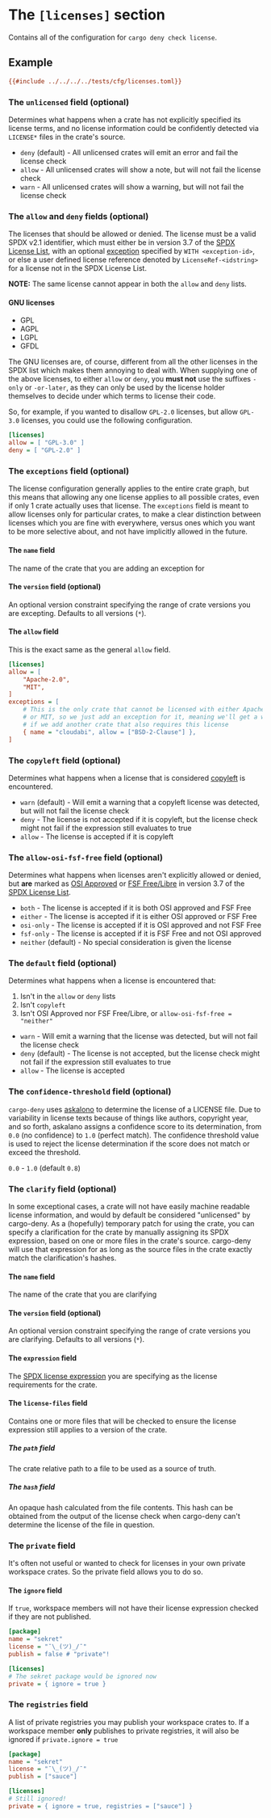 # The `[licenses]` section

Contains all of the configuration for `cargo deny check license`.

## Example

```ini
{{#include ../../../../tests/cfg/licenses.toml}}
```

### The `unlicensed` field (optional)

Determines what happens when a crate has not explicitly specified its license
terms, and no license information could be confidently detected via `LICENSE*`
files in the crate's source.

* `deny` (default) - All unlicensed crates will emit an error and fail the
license check
* `allow` - All unlicensed crates will show a note, but will not fail the
license check
* `warn` - All unlicensed crates will show a warning, but will not fail the
license check

### The `allow` and `deny` fields (optional)

The licenses that should be allowed or denied. The license must be a valid SPDX
v2.1 identifier, which must either be in version 3.7 of the
[SPDX License List](https://spdx.org/licenses/), with an optional
[exception](https://spdx.org/licenses/exceptions-index.html) specified by
`WITH <exception-id>`, or else a user defined license reference denoted by
`LicenseRef-<idstring>` for a license not in the SPDX License List.

**NOTE:** The same license cannot appear in both the `allow` and `deny` lists.

#### GNU licenses

* GPL
* AGPL
* LGPL
* GFDL

The GNU licenses are, of course, different from all the other licenses in the
SPDX list which makes them annoying to deal with. When supplying one of the
above licenses, to either `allow` or `deny`, you **must not** use the suffixes
`-only` or `-or-later`, as they can only be used by the license holder
themselves to decide under which terms to license their code.

So, for example, if you wanted to disallow `GPL-2.0` licenses, but allow
`GPL-3.0` licenses, you could use the following configuration.

```ini
[licenses]
allow = [ "GPL-3.0" ]
deny = [ "GPL-2.0" ]
```

### The `exceptions` field (optional)

The license configuration generally applies to the entire crate graph, but this
means that allowing any one license applies to all possible crates, even if
only 1 crate actually uses that license. The `exceptions` field is meant to
allow licenses only for particular crates, to make a clear distinction between
licenses which you are fine with everywhere, versus ones which you want to be
more selective about, and not have implicitly allowed in the future.

#### The `name` field

The name of the crate that you are adding an exception for

#### The `version` field (optional)

An optional version constraint specifying the range of crate versions you are
excepting. Defaults to all versions (`*`).

#### The `allow` field

This is the exact same as the general `allow` field.

```ini
[licenses]
allow = [
    "Apache-2.0",
    "MIT",
]
exceptions = [
    # This is the only crate that cannot be licensed with either Apache-2.0
    # or MIT, so we just add an exception for it, meaning we'll get a warning
    # if we add another crate that also requires this license
    { name = "cloudabi", allow = ["BSD-2-Clause"] },
]
```

### The `copyleft` field (optional)

Determines what happens when a license that is considered
[copyleft](https://en.wikipedia.org/wiki/Copyleft) is encountered.

* `warn` (default) - Will emit a warning that a copyleft license was detected,
but will not fail the license check
* `deny` - The license is not accepted if it is copyleft, but the license check
might not fail if the expression still evaluates to true
* `allow` - The license is accepted if it is copyleft

### The `allow-osi-fsf-free` field (optional)

Determines what happens when licenses aren't explicitly allowed or denied, but
**are** marked as [OSI Approved](https://opensource.org/licenses) or
[FSF Free/Libre](https://www.gnu.org/licenses/license-list.en.html) in version
3.7 of the [SPDX License List](https://spdx.org/licenses/).

* `both` - The license is accepted if it is both OSI approved and FSF Free
* `either` - The license is accepted if it is either OSI approved or FSF Free
* `osi-only` - The license is accepted if it is OSI approved and not FSF Free
* `fsf-only` - The license is accepted if it is FSF Free and not OSI approved
* `neither` (default) - No special consideration is given the license

### The `default` field (optional)

Determines what happens when a license is encountered that:

1. Isn't in the `allow` or `deny` lists
1. Isn't `copyleft`
1. Isn't OSI Approved nor FSF Free/Libre, or `allow-osi-fsf-free = "neither"`

* `warn` - Will emit a warning that the license was detected, but will not fail
the license check
* `deny` (default) - The license is not accepted, but the license check might
not fail if the expression still evaluates to true
* `allow` - The license is accepted

### The `confidence-threshold` field (optional)

`cargo-deny` uses [askalono](https://github.com/amzn/askalono) to determine the
license of a LICENSE file. Due to variability in license texts because of things
like authors, copyright year, and so forth, askalano assigns a confidence score
to its determination, from `0.0` (no confidence) to `1.0` (perfect match). The
confidence threshold value is used to reject the license determination if the
score does not match or exceed the threshold.

`0.0` - `1.0` (default `0.8`)

### The `clarify` field (optional)

In some exceptional cases, a crate will not have easily machine readable license
information, and would by default be considered "unlicensed" by cargo-deny. As a
(hopefully) temporary patch for using the crate, you can specify a clarification
for the crate by manually assigning its SPDX expression, based on one or more
files in the crate's source. cargo-deny will use that expression for as long as
the source files in the crate exactly match the clarification's hashes.

#### The `name` field

The name of the crate that you are clarifying

#### The `version` field (optional)

An optional version constraint specifying the range of crate versions you are
clarifying. Defaults to all versions (`*`).

#### The `expression` field

The [SPDX license expression][SPDX-expr] you are specifying as the license
requirements for the crate.

#### The `license-files` field

Contains one or more files that will be checked to ensure the license
expression still applies to a version of the crate.

##### The `path` field

The crate relative path to a file to be used as a source of truth.

##### The `hash` field

An opaque hash calculated from the file contents. This hash can be obtained
from the output of the license check when cargo-deny can't determine the license
of the file in question.

### The `private` field

It's often not useful or wanted to check for licenses in your own private
workspace crates. So the private field allows you to do so.

#### The `ignore` field

If `true`, workspace members will not have their license expression checked if
they are not published.

```ini
[package]
name = "sekret"
license = "¯\_(ツ)_/¯"
publish = false # "private"!
```

```ini
[licenses]
# The sekret package would be ignored now
private = { ignore = true }
```

### The `registries` field

A list of private registries you may publish your workspace crates to. If a
workspace member **only** publishes to private registries, it will also be
ignored if `private.ignore = true`

```ini
[package]
name = "sekret"
license = "¯\_(ツ)_/¯"
publish = ["sauce"]
```

```ini
[licenses]
# Still ignored!
private = { ignore = true, registries = ["sauce"] }
```

[SPDX-expr]: https://spdx.org/spdx-specification-21-web-version#h.jxpfx0ykyb60
